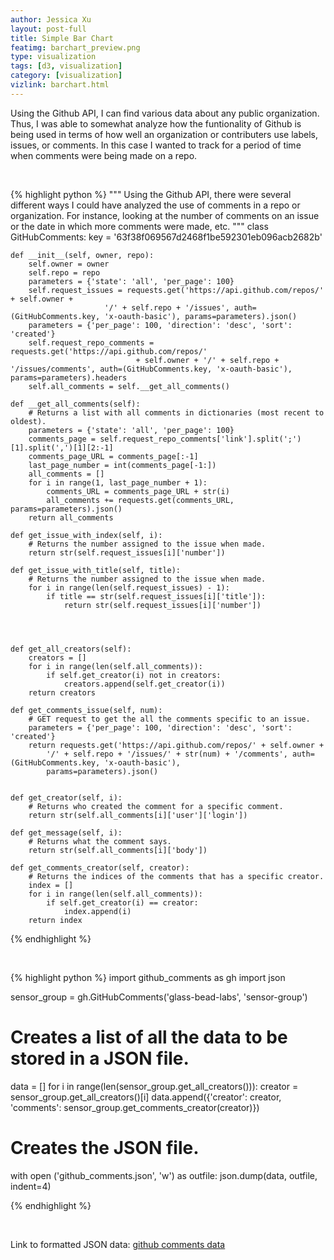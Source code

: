 ```yaml
---
author: Jessica Xu
layout: post-full
title: Simple Bar Chart
featimg: barchart_preview.png
type: visualization
tags: [d3, visualization] 
category: [visualization]
vizlink: barchart.html
---
```


Using the Github API, I can find various data about any public organization. Thus, I was able to somewhat analyze how the funtionality of Github is being used in terms of how well an organization or contributers use labels, issues, or comments. In this case I wanted to track for a period of time when comments were being made on a repo.

<br>


{% highlight python %}
"""
Using the Github API, there were several different ways I could have analyzed 
the use of comments in a repo or organization. For instance, looking at the number
of comments on an issue or the date in which more comments were made, etc. 
"""
class GitHubComments:
    key = '63f38f069567d2468f1be592301eb096acb2682b'
    
    def __init__(self, owner, repo):
        self.owner = owner
        self.repo = repo
        parameters = {'state': 'all', 'per_page': 100}
        self.request_issues = requests.get('https://api.github.com/repos/' + self.owner +
                         '/' + self.repo + '/issues', auth=(GitHubComments.key, 'x-oauth-basic'), params=parameters).json()
        parameters = {'per_page': 100, 'direction': 'desc', 'sort': 'created'}
        self.request_repo_comments = requests.get('https://api.github.com/repos/'
                                + self.owner + '/' + self.repo + '/issues/comments', auth=(GitHubComments.key, 'x-oauth-basic'), params=parameters).headers
        self.all_comments = self.__get_all_comments()

    def __get_all_comments(self):
        # Returns a list with all comments in dictionaries (most recent to oldest). 
        parameters = {'state': 'all', 'per_page': 100}
        comments_page = self.request_repo_comments['link'].split(';')[1].split(',')[1][2:-1]
        comments_page_URL = comments_page[:-1]
        last_page_number = int(comments_page[-1:])
        all_comments = []
        for i in range(1, last_page_number + 1):
            comments_URL = comments_page_URL + str(i)
            all_comments += requests.get(comments_URL, params=parameters).json()
        return all_comments

    def get_issue_with_index(self, i):
        # Returns the number assigned to the issue when made. 
        return str(self.request_issues[i]['number'])

    def get_issue_with_title(self, title):
        # Returns the number assigned to the issue when made.
        for i in range(len(self.request_issues) - 1):
            if title == str(self.request_issues[i]['title']):
                return str(self.request_issues[i]['number'])




    def get_all_creators(self):
        creators = []
        for i in range(len(self.all_comments)):
            if self.get_creator(i) not in creators:
                creators.append(self.get_creator(i))
        return creators

    def get_comments_issue(self, num):
        # GET request to get the all the comments specific to an issue.
        parameters = {'per_page': 100, 'direction': 'desc', 'sort': 'created'}
        return requests.get('https://api.github.com/repos/' + self.owner +
            '/' + self.repo + '/issues/' + str(num) + '/comments', auth=(GitHubComments.key, 'x-oauth-basic'),
            params=parameters).json()
    

    def get_creator(self, i):
        # Returns who created the comment for a specific comment.
        return str(self.all_comments[i]['user']['login'])

    def get_message(self, i):
        # Returns what the comment says.
        return str(self.all_comments[i]['body'])

    def get_comments_creator(self, creator):
        # Returns the indices of the comments that has a specific creator.
        index = []
        for i in range(len(self.all_comments)):
            if self.get_creator(i) == creator:
                index.append(i)
        return index



{% endhighlight %}

<br>

{% highlight python %}
import github_comments as gh
import json

sensor_group = gh.GitHubComments('glass-bead-labs', 'sensor-group')


# Creates a list of all the data to be stored in a JSON file. 
data = []
for i in range(len(sensor_group.get_all_creators())):
    creator = sensor_group.get_all_creators()[i]
    data.append({'creator': creator, 'comments': sensor_group.get_comments_creator(creator)})


# Creates the JSON file. 
with open ('github_comments.json', 'w') as outfile:
    json.dump(data, outfile, indent=4)

{% endhighlight %}

<br>






Link to formatted JSON data: [github comments data](/json/github_comments.json)



